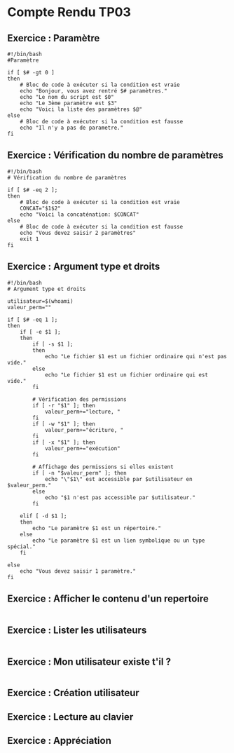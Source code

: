 # Compte Rendu TP03

## Exercice : Paramètre

```
#!/bin/bash
#Paramètre

if [ $# -gt 0 ]
then
    # Bloc de code à exécuter si la condition est vraie
    echo "Bonjour, vous avez rentré $# paramètres."
    echo "Le nom du script est $0"
    echo "Le 3ème paramètre est $3"
    echo "Voici la liste des paramètres $@"
else
    # Bloc de code à exécuter si la condition est fausse
    echo "Il n'y a pas de parametre."
fi
```

## Exercice : Vérification du nombre de paramètres

```
#!/bin/bash
# Vérification du nombre de paramètres

if [ $# -eq 2 ];
then
    # Bloc de code à exécuter si la condition est vraie
    CONCAT="$1$2"
    echo "Voici la concaténation: $CONCAT"
else
    # Bloc de code à exécuter si la condition est fausse
    echo "Vous devez saisir 2 paramètres"
    exit 1
fi
```

## Exercice : Argument type et droits

```
#!/bin/bash
# Argument type et droits

utilisateur=$(whoami)
valeur_perm=""

if [ $# -eq 1 ];
then
    if [ -e $1 ];
    then
        if [ -s $1 ];
        then
            echo "Le fichier $1 est un fichier ordinaire qui n'est pas vide."
        else
            echo "Le fichier $1 est un fichier ordinaire qui est vide."
        fi

        # Vérification des permissions
        if [ -r "$1" ]; then
            valeur_perm+="lecture, "
        fi
        if [ -w "$1" ]; then
            valeur_perm+="écriture, "
        fi
        if [ -x "$1" ]; then
            valeur_perm+="exécution"
        fi

        # Affichage des permissions si elles existent
        if [ -n "$valeur_perm" ]; then
            echo "\"$1\" est accessible par $utilisateur en $valeur_perm."
        else
            echo "$1 n'est pas accessible par $utilisateur."
        fi

    elif [ -d $1 ];
    then
        echo "Le paramètre $1 est un répertoire."
    else
        echo "Le paramètre $1 est un lien symbolique ou un type spécial."
    fi
    
else
    echo "Vous devez saisir 1 paramètre."
fi
```

## Exercice : Afficher le contenu d'un repertoire

```

```

## Exercice : Lister les utilisateurs

```

```

## Exercice : Mon utilisateur existe t'il ?

```

```

## Exercice : Création utilisateur

## Exercice : Lecture au clavier

## Exercice : Appréciation

